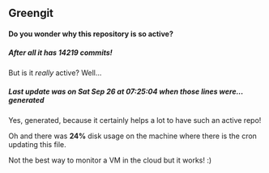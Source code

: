 ## Greengit

#### Do you wonder why this repository is so active?

##### After all it has 14219 commits!

But is it *really* active? Well...

##### Last update was on Sat Sep 26 at 07:25:04 when those lines were... generated

Yes, generated, because it certainly helps a lot to have such an active repo!

Oh and there was **24%** disk usage on the machine
where there is the cron updating this file.

Not the best way to monitor a VM in the cloud but it works! :)
